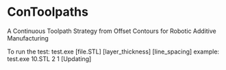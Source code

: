 # ConToolpaths
A Continuous Toolpath Strategy from Offset Contours for Robotic Additive Manufacturing

To run the test:
test.exe [file.STL] [layer_thickness] [line_spacing]
example: test.exe 10.STL 2 1
[Updating]
